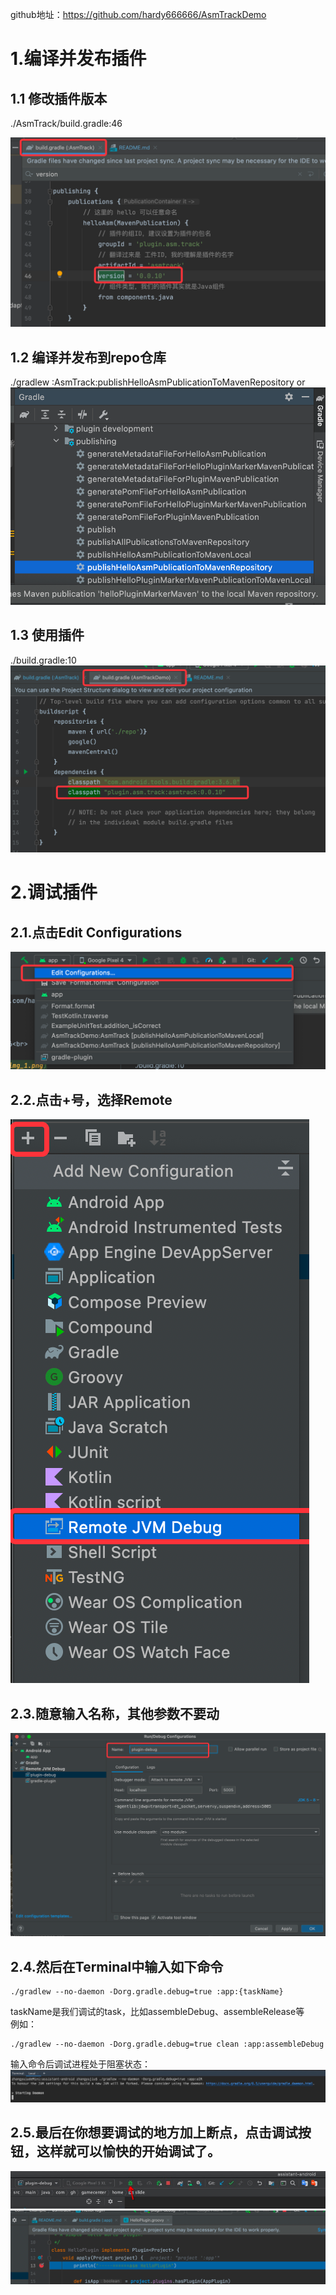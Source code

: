 github地址：https://github.com/hardy666666/AsmTrackDemo

# 1.编译并发布插件  
## 1.1 修改插件版本
./AsmTrack/build.gradle:46<br>

![img_1.png](readme_imgs/img_1.png)

## 1.2 编译并发布到repo仓库  
./gradlew :AsmTrack:publishHelloAsmPublicationToMavenRepository
or<br>
![img.png](readme_imgs/img.png)

## 1.3 使用插件  
./build.gradle:10<br>
![img.png](readme_imgs/img_2.png)

# 2.调试插件
## 2.1.点击Edit Configurations
![img.png](readme_imgs/img_3.png)

## 2.2.点击+号，选择Remote
![img.png](readme_imgs/img_4.png)

## 2.3.随意输入名称，其他参数不要动
![img.png](readme_imgs/img_5.png)

## 2.4.然后在Terminal中输入如下命令
```
./gradlew --no-daemon -Dorg.gradle.debug=true :app:{taskName}
```
taskName是我们调试的task，比如assembleDebug、assembleRelease等  
例如：  
```
./gradlew --no-daemon -Dorg.gradle.debug=true clean :app:assembleDebug
```
输入命令后调试进程处于阻塞状态：
![img.png](readme_imgs/img_6.png)

## 2.5.最后在你想要调试的地方加上断点，点击调试按钮，这样就可以愉快的开始调试了。
![img.png](readme_imgs/img_7.png)
![img.png](readme_imgs/img_8.png)